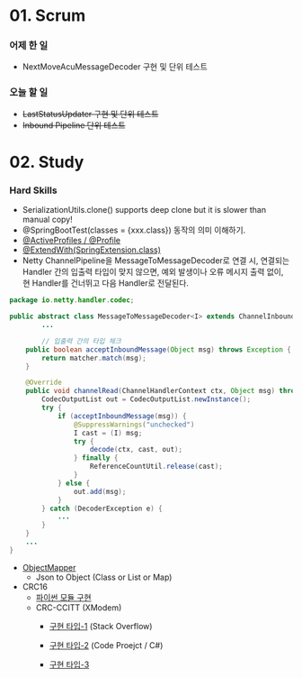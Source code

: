 # 01. Scrum

### 어제 한 일

- NextMoveAcuMessageDecoder 구현 및 단위 테스트

### 오늘 할 일

- ~~LastStatusUpdater 구현 및 단위 테스트~~
- ~~Inbound Pipeline 단위 테스트~~



# 02. Study

### Hard Skills

- SerializationUtils.clone() supports deep clone but it is slower than manual copy!
- @SpringBootTest(classes = {xxx.class}) 동작의 의미 이해하기.
- [@ActiveProfiles / @Profile](http://wonwoo.ml/index.php/post/1933)
- [@ExtendWith(SpringExtension.class)](https://www.baeldung.com/junit-5-extensions)
- Netty ChannelPipeline을 MessageToMessageDecoder로 연결 시, 연결되는 Handler 간의 입출력 타입이 맞지 않으면, 예외 발생이나 오류 메시지 출력 없이, 현 Handler를 건너뛰고 다음 Handler로 전달된다.
  
```java
package io.netty.handler.codec;

public abstract class MessageToMessageDecoder<I> extends ChannelInboundHandlerAdapter {
		... 

		// 입출력 간의 타입 체크 
    public boolean acceptInboundMessage(Object msg) throws Exception {
        return matcher.match(msg);
    }

    @Override
    public void channelRead(ChannelHandlerContext ctx, Object msg) throws Exception {
        CodecOutputList out = CodecOutputList.newInstance();
        try {
            if (acceptInboundMessage(msg)) {
                @SuppressWarnings("unchecked")
                I cast = (I) msg;
                try {
                    decode(ctx, cast, out);
                } finally {
                    ReferenceCountUtil.release(cast);
                }
            } else {
                out.add(msg);
            }
        } catch (DecoderException e) {
            ... 
        }
    }
    ...
}
```

- [ObjectMapper](https://www.baeldung.com/jackson-object-mapper-tutorial)
    - Json to Object (Class or List or Map)
- CRC16
    - [파이썬 모듈 구현](https://github.com/gtrafimenkov/pycrc16/blob/master/python3x/crc16/crc16pure.py)
    - CRC-CCITT (XModem)
        - [구현 타입-1](https://stackoverflow.com/questions/17196743/crc-ccitt-implementation) (Stack Overflow)
        - [구현 타입-2](https://www.codeproject.com/Questions/1208413/How-to-calculate-CRC-ccitt-xmodem-with-polynomial) (Code Proejct / C#)
       
        
        - [구현 타입-3](https://www.notion.so/68072c44c02879a2abf94ef350d1c7c6)
        
